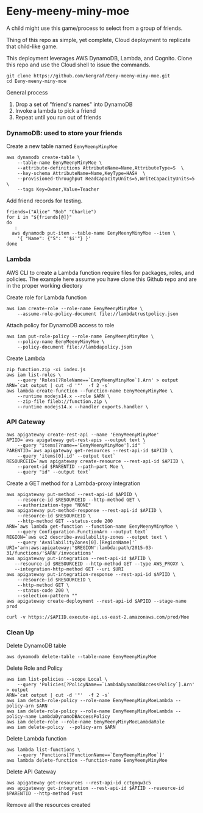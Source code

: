 # Eeny-meeny-miny-moe
A child might use this game/process to select from a group of friends.

Thing of this repo as simple, yet complete, Cloud deployment to replicate that child-like game.

This deployment leverages AWS DynamoDB, Lambda, and Cognito.  Clone this repo and use the Cloud shell to issue the commands.
```
git clone https://github.com/kengraf/Eeny-meeny-miny-moe.git
cd Eeny-meeny-miny-moe
```

General process
1) Drop a set of "friend's names" into DynamoDB
2) Invoke a lambda to pick a friend
3) Repeat until you run out of friends

### DynamoDB: used to store your friends
Create a new table named `EenyMeenyMinyMoe`
```
aws dynamodb create-table \
    --table-name EenyMeenyMinyMoe \
    --attribute-definitions AttributeName=Name,AttributeType=S  \
    --key-schema AttributeName=Name,KeyType=HASH  \
    --provisioned-throughput ReadCapacityUnits=5,WriteCapacityUnits=5 \
    --tags Key=Owner,Value=Teacher
```
    
Add friend records for testing.  
```
friends=("Alice" "Bob" "Charlie")
for i in "${friends[@]}"
do
   : 
  aws dynamodb put-item --table-name EenyMeenyMinyMoe --item \
    '{ "Name": {"S": "'$i'"} }' 
done
```

### Lambda
AWS CLI to create a Lambda function require files for packages, roles, and policies.  The example here assume you have clone this Github repo and are in the proper working diectory

Create role for Lambda function
```
aws iam create-role --role-name EenyMeenyMinyMoe \
    --assume-role-policy-document file://lambdatrustpolicy.json
```
Attach policy for DynamoDB access to role
```
aws iam put-role-policy --role-name EenyMeenyMinyMoe \
    --policy-name EenyMeenyMinyMoe \
    --policy-document file://lambdapolicy.json
```
Create Lambda
```
zip function.zip -xi index.js
aws iam list-roles \
    --query 'Roles[?RoleName==`EenyMeenyMinyMoe`].Arn' > output
ARN=`cat output | cut -d '"'  -f 2 -s`
aws lambda create-function --function-name EenyMeenyMinyMoe \
    --runtime nodejs14.x --role $ARN \
    --zip-file fileb://function.zip \
    --runtime nodejs14.x --handler exports.handler \
```

### API Gateway
```
aws apigateway create-rest-api --name 'EenyMeenyMinyMoe'
APIID=`aws apigateway get-rest-apis --output text \
    --query "items[?name=='EenyMeenyMinyMoe'].id" `
PARENTID=`aws apigateway get-resources --rest-api-id $APIID \
    --query 'items[0].id' --output text`
RESOURCEID=`aws apigateway create-resource --rest-api-id $APIID \
    --parent-id $PARENTID --path-part Moe \
    --query "id" --output text`
```
Create a GET method for a Lambda-proxy integration
```
aws apigateway put-method --rest-api-id $APIID \
    --resource-id $RESOURCEID --http-method GET \
    --authorization-type "NONE"
aws apigateway put-method-response --rest-api-id $APIID \
    --resource-id $RESOURCEID \
    --http-method GET --status-code 200
ARN=`aws lambda get-function --function-name EenyMeenyMinyMoe \
    --query Configuration.FunctionArn --output text`
REGION=`aws ec2 describe-availability-zones --output text \
    --query 'AvailabilityZones[0].[RegionName]'`
URI='arn:aws:apigateway:'$REGION':lambda:path/2015-03-31/functions/'$ARN'/invocations'
aws apigateway put-integration --rest-api-id $APIID \
   --resource-id $RESOURCEID --http-method GET --type AWS_PROXY \
   --integration-http-method GET --uri $URI
aws apigateway put-integration-response --rest-api-id $APIID \
    --resource-id $RESOURCEID \
    --http-method GET \
    --status-code 200 \
    --selection-pattern "" 
aws apigateway create-deployment --rest-api-id $APIID --stage-name prod

curl -v https://$APIID.execute-api.us-east-2.amazonaws.com/prod/Moe
```

### Clean Up
Delete DynamoDB table
```
aws dynamodb delete-table --table-name EenyMeenyMinyMoe
```
Delete Role and Policy
```
aws iam list-policies --scope Local \
    --query 'Policies[?PolicyName==`LambdaDynamoDBAccessPolicy`].Arn' > output
ARN=`cat output | cut -d '"'  -f 2 -s`
aws iam detach-role-policy --role-name EenyMeenyMinyMoeLambda --policy-arn $ARN
aws iam delete-role-policy --role-name EenyMeenyMinyMoeLambda --policy-name LambdaDynamoDBAccessPolicy
aws iam delete-role --role-name EenyMeenyMinyMoeLambdaRole
aws iam delete-policy  --policy-arn $ARN
```
Delete Lambda function
```
aws lambda list-functions \
    --query 'Functions[?FunctionName==`EenyMeenyMinyMoe`]'
aws lambda delete-function --function-name EenyMeenyMinyMoe
```
Delete API Gateway
```
aws apigateway get-resources --rest-api-id cctgmqw3c5
aws apigateway get-integration --rest-api-id $APIID --resource-id $PARENTID --http-method Post
```

Remove all the resources created

